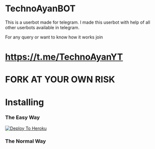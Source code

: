 # TechnoAyanBOT
This is a userbot made for telegram. I made this userbot with help of all other userbots available in telegram.

For any query or want to know how it works join
# https://t.me/TechnoAyanYT

# FORK AT YOUR OWN RISK
# Installing

### The Easy Way

[![Deploy To Heroku](https://www.herokucdn.com/deploy/button.svg)](https://heroku.com/deploy)

### The Normal Way


